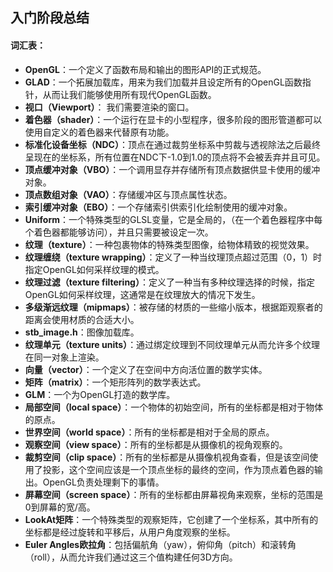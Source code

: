 ## 入门阶段总结

#### 词汇表：

* **OpenGL**：一个定义了函数布局和输出的图形API的正式规范。
* **GLAD**：一个拓展加载库，用来为我们加载并且设定所有的OpenGL函数指针，从而让我们能够使用所有现代OpenGL函数。
* **视口（Viewport）**： 我们需要渲染的窗口。
* **着色器（shader）**：一个运行在显卡的小型程序，很多阶段的图形管道都可以使用自定义的着色器来代替原有功能。
* **标准化设备坐标（NDC）**：顶点在通过裁剪坐标系中剪裁与透视除法之后最终呈现在的坐标系，所有位置在NDC下-1.0到1.0的顶点将不会被丢弃并且可见。
* **顶点缓冲对象（VBO）**：一个调用显存并存储所有顶点数据供显卡使用的缓冲对象。
* **顶点数组对象（VAO）**：存储缓冲区与顶点属性状态。
* **索引缓冲对象（EBO）**：一个存储索引供索引化绘制使用的缓冲对象。
* **Uniform**：一个特殊类型的GLSL变量，它是全局的，（在一个着色器程序中每个着色器都能够访问），并且只需要被设定一次。
* **纹理（texture）**：一种包裹物体的特殊类型图像，给物体精致的视觉效果。
* **纹理缠绕（texture wrapping）**：定义了一种当纹理顶点超过范围（0，1）时指定OpenGL如何采样纹理的模式。
* **纹理过滤（texture filtering）**：定义了一种当有多种纹理选择的时候，指定OpenGL如何采样纹理，这通常是在纹理放大的情况下发生。
* **多级渐远纹理（mipmaps）**：被存储的材质的一些缩小版本，根据距观察者的距离会使用材质的合适大小。
* **stb_image.h**：图像加载库。
* **纹理单元（texture units）**：通过绑定纹理到不同纹理单元从而允许多个纹理在同一对象上渲染。
* **向量（vector）**：一个定义了在空间中方向活位置的数学实体。
* **矩阵（matrix）**：一个矩形阵列的数学表达式。
* **GLM**：一个为OpenGL打造的数学库。
* **局部空间（local space）**：一个物体的初始空间，所有的坐标都是相对于物体的原点。
* **世界空间（world space）**：所有的坐标都是相对于全局的原点。
* **观察空间（view space）**：所有的坐标都是从摄像机的视角观察的。
* **裁剪空间（clip space）**：所有的坐标都是从摄像机视角查看，但是该空间使用了投影，这个空间应该是一个顶点坐标的最终的空间，作为顶点着色器的输出。OpenGL负责处理剩下的事情。
* **屏幕空间（screen space）**：所有的坐标都由屏幕视角来观察，坐标的范围是0到屏幕的宽/高。
* **LookAt矩阵**：一个特殊类型的观察矩阵，它创建了一个坐标系，其中所有的坐标都是经过旋转和平移后，从用户角度观察的坐标。
* **Euler Angles欧拉角**：包括偏航角（yaw），俯仰角（pitch）和滚转角（roll），从而允许我们通过这三个值构建任何3D方向。